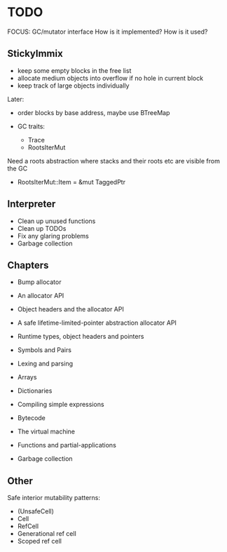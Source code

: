 # TODO

FOCUS: GC/mutator interface
  How is it implemented?
  How is it used?

## StickyImmix

* keep some empty blocks in the free list
* allocate medium objects into overflow if no hole in current block
* keep track of large objects individually

Later:
* order blocks by base address, maybe use BTreeMap

* GC traits:
  * Trace
  * RootsIterMut

Need a roots abstraction where stacks and their roots etc are visible from
the GC
* RootsIterMut::Item = &mut TaggedPtr


## Interpreter

* Clean up unused functions
* Clean up TODOs
* Fix any glaring problems
* Garbage collection


## Chapters

* Bump allocator
* An allocator API
* Object headers and the allocator API

* A safe lifetime-limited-pointer abstraction allocator API
* Runtime types, object headers and pointers

* Symbols and Pairs
* Lexing and parsing

* Arrays
* Dictionaries

* Compiling simple expressions
* Bytecode
* The virtual machine

* Functions and partial-applications

* Garbage collection


## Other

Safe interior mutability patterns:
* (UnsafeCell)
* Cell
* RefCell
* Generational ref cell
* Scoped ref cell
